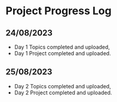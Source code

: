 # Project Progress Log

## 24/08/2023
- Day 1 Topics completed and uploaded,
- Day 1 Project completed and uploaded.

## 25/08/2023
- Day 2 Topics completed and uploaded,
- Day 2 Project completed and uploaded.
